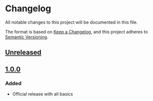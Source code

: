 # Changelog

All notable changes to this project will be documented in this file.

The format is based on [Keep a Changelog](https://keepachangelog.com/en/1.0.0/),
and this project adheres to [Semantic Versioning](https://semver.org/spec/v2.0.0.html).

## [Unreleased]
## [1.0.0]

### Added

- Official release with all basics

[unreleased]: https://github.com/Yousign/zdd-message-bundle/compare/1.0.0...HEAD
[1.0.0]: https://github.com/Yousign/zdd-message-bundle/releases/tag/1.0.0